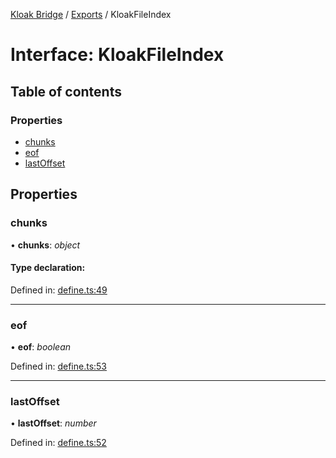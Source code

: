 [Kloak Bridge](../README.md) / [Exports](../modules.md) / KloakFileIndex

# Interface: KloakFileIndex

## Table of contents

### Properties

- [chunks](kloakfileindex.md#chunks)
- [eof](kloakfileindex.md#eof)
- [lastOffset](kloakfileindex.md#lastoffset)

## Properties

### chunks

• **chunks**: *object*

#### Type declaration:

Defined in: [define.ts:49](https://github.com/CoNET-project/kloak-bridge/blob/ba2af30/src/define.ts#L49)

___

### eof

• **eof**: *boolean*

Defined in: [define.ts:53](https://github.com/CoNET-project/kloak-bridge/blob/ba2af30/src/define.ts#L53)

___

### lastOffset

• **lastOffset**: *number*

Defined in: [define.ts:52](https://github.com/CoNET-project/kloak-bridge/blob/ba2af30/src/define.ts#L52)
